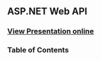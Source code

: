 ## ASP.NET Web API
### [View Presentation online](https://rawgit.com/TelerikAcademy/Databases/master/2.%20ASP.NET-Web-API/index.html)
### Table of Contents

